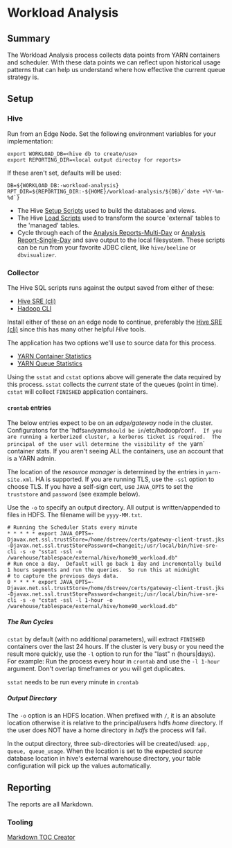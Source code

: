 # Workload Analysis

## Summary

The Workload Analysis process collects data points from YARN containers and scheduler.  With these data points we can reflect upon historical usage patterns that can help us understand where how effective the current queue strategy is.

## Setup

### Hive

Run from an Edge Node. Set the following environment variables for your implementation:
```
export WORKLOAD_DB=<hive db to create/use>
export REPORTING_DIR=<local output directoy for reports>
```

If these aren't set, defaults will be used:

```
DB=${WORKLOAD_DB:-workload-analysis}
RPT_DIR=${REPORTING_DIR:-${HOME}/workload-analysis/${DB}/`date +%Y-%m-%d`}
```

- The Hive [Setup Scripts](bin/setup.sh) used to build the databases and views.
- The Hive [Load Scripts](bin/load.sh) used to transform the source 'external' tables to the 'managed' tables.
- Cycle through each of the [Analysis Reports-Multi-Day](bin/reports.sh) or [Analysis Report-Single-Day](bin/report.shj) and save output to the local filesystem.  These scripts can be run from your favorite JDBC client, like `hive/beeline` or `dbvisualizer`.

### Collector

The Hive SQL scripts runs against the output saved from either of these:
 - [Hive SRE (cli)](https://github.com/dstreev/cloudera_upgrade_utils/blob/master/hive-sre/README.md)
 - [Hadoop CLI](https://github.com/dstreev/hadoop-cli/blob/master/README.md)
 
Install either of these on an edge node to continue, preferably the [Hive SRE (cli)](https://github.com/dstreev/cloudera_upgrade_utils/blob/master/hive-sre/README.md) since this has many other helpful *Hive* tools.

The application has two options we'll use to source data for this process.
- [YARN Container Statistics](https://github.com/dstreev/hadoop-cli/blob/master/README.md#container-stats)
- [YARN Queue Statistics](https://github.com/dstreev/hadoop-cli/blob/master/README.md#scheduler-stats)

Using the `sstat` and `cstat` options above will generate the data required by this process.  `sstat` collects the *current* state of the queues (point in time).  `cstat` will collect `FINISHED` application containers.

#### `crontab` entries

The below entries expect to be on an *edge/gateway* node in the cluster.  Configuratons for the 'hdfs` and `yarn` should be in `/etc/hadoop/conf`.  If you are running a kerberized cluster, a kerberos ticket is required.  The principal of the user will determine the visibility of the `yarn` container stats.  If you aren't seeing ALL the containers, use an account that is a YARN admin.

The location of the *resource manager* is determined by the entries in `yarn-site.xml`.  HA is supported. If you are running TLS, use the `-ssl` option to choose TLS.  If you have a self-sign cert, use `JAVA_OPTS` to set the `truststore` and `password` (see example below).
 
 Use the `-o` to specify an output directory. All output is written/appended to files in HDFS.  The filename will be `yyyy-MM.txt`. 

```
# Running the Scheduler Stats every minute
* * * * * export JAVA_OPTS=-Djavax.net.ssl.trustStore=/home/dstreev/certs/gateway-client-trust.jks -Djavax.net.ssl.trustStorePassword=changeit;/usr/local/bin/hive-sre-cli -s -e "sstat -ssl -o /warehouse/tablespace/external/hive/home90_workload.db"
# Run once a day.  Default will go back 1 day and incrementally build 1 hours segments and run the queries.  So run this at midnight
# to capture the previous days data.
0 * * * * export JAVA_OPTS=-Djavax.net.ssl.trustStore=/home/dstreev/certs/gateway-client-trust.jks -Djavax.net.ssl.trustStorePassword=changeit;/usr/local/bin/hive-sre-cli -s -e "cstat -ssl -l 1-hour -o /warehouse/tablespace/external/hive/home90_workload.db"
```

##### The Run Cycles

`cstat` by default (with no additional parameters), will extract `FINISHED` containers over the last 24 hours.  If the cluster is very busy or you need the result more quickly, use the `-l` option to run for the "last" n (hours|days).  For example: Run the process every hour in `crontab` and use the `-l 1-hour` argument.  Don't overlap timeframes or you will get duplicates.

`sstat` needs to be run every minute in `crontab`

##### Output Directory

The `-o` option is an HDFS location.  When prefixed with `/`, it is an absolute location otherwise it is relative to the principal/users hdfs *home* directory.  If the user does NOT have a home directory in *hdfs* the process will fail.

In the output directory, three sub-directories will be created/used: `app, queue, queue_usage`.  When the location is set to the expected *source* database location in hive's external warehouse directory, your table configuration will pick up the values automatically.

## Reporting

The reports are all Markdown.

### Tooling

[Markdown TOC Creator](https://github.com/ekalinin/github-markdown-toc#auto-insert-and-update-toc)

